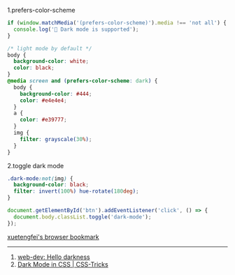 1.prefers-color-scheme

```js
if (window.matchMedia('(prefers-color-scheme)').media !== 'not all') {
  console.log('🎉 Dark mode is supported');
}
```

```css
/* light mode by default */
body {
  background-color: white;
  color: black;
}
@media screen and (prefers-color-scheme: dark) {
  body {
    background-color: #444;
    color: #e4e4e4;
  }
  a {
    color: #e39777;
  }
  img {
    filter: grayscale(30%);
  }
}
```

2.toggle dark mode

```css
.dark-mode:not(img) {
  background-color: black;
  filter: invert(100%) hue-rotate(180deg);
}
```

```javascript
document.getElementById('btn').addEventListener('click', () => {
  document.body.classList.toggle('dark-mode');
});
```

[xuetengfei's browser bookmark](https://xtf-bookmarks.vercel.app/)

---

1. [web-dev: Hello darkness](https://web.dev/prefers-color-scheme/)
2. [Dark Mode in CSS | CSS-Tricks](https://css-tricks.com/dark-modes-with-css/)

